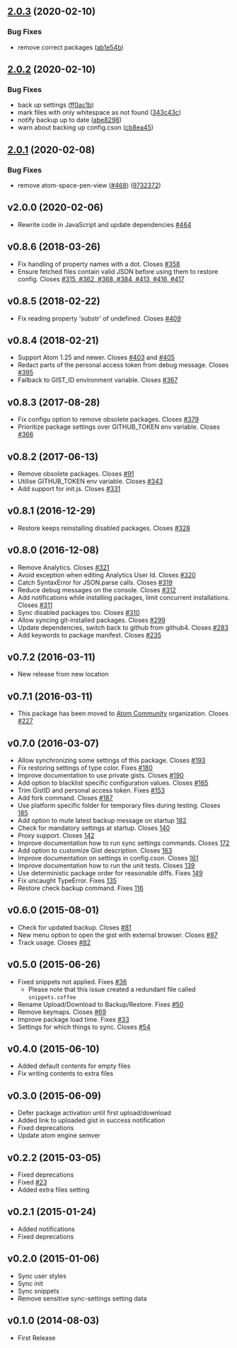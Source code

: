 ## [2.0.3](https://github.com/atom-community/sync-settings/compare/v2.0.2...v2.0.3) (2020-02-10)


### Bug Fixes

* remove correct packages ([ab1e54b](https://github.com/atom-community/sync-settings/commit/ab1e54bb58ecaa2d47ebf4fc9a986fbdc2032185))

## [2.0.2](https://github.com/atom-community/sync-settings/compare/v2.0.1...v2.0.2) (2020-02-10)


### Bug Fixes

* back up settings ([ff0ac1b](https://github.com/atom-community/sync-settings/commit/ff0ac1be5afada83e4f3b91dc60626a05ccd033c))
* mark files with only whitespace as not found ([343c43c](https://github.com/atom-community/sync-settings/commit/343c43ce614edc5ff7ca0f2cc52429122b7a8054))
* notify backup up to date ([abe8298](https://github.com/atom-community/sync-settings/commit/abe8298a9a705b114829ef6d57ab44ae59964d1b))
* warn about backing up config.cson ([cb8ea45](https://github.com/atom-community/sync-settings/commit/cb8ea4521588f629f9c42a0a9d8560b86ebe9636))

## [2.0.1](https://github.com/atom-community/sync-settings/compare/v2.0.0...v2.0.1) (2020-02-08)


### Bug Fixes

* remove atom-space-pen-view ([#468](https://github.com/atom-community/sync-settings/issues/468)) ([9732372](https://github.com/atom-community/sync-settings/commit/9732372e4fc093f272ba4327dc38f99ca4e1d7b3))

## v2.0.0 (2020-02-06)
* Rewrite code in JavaScript and update dependencies [#464](https://github.com/atom-community/sync-settings/pull/464)

## v0.8.6 (2018-03-26)
* Fix handling of property names with a dot. Closes [#358](https://github.com/atom-community/sync-settings/pull/424)
* Ensure fetched files contain valid JSON before using them to restore config. Closes [#315, #362, #368, #384, #413, #416, #417](https://github.com/atom-community/sync-settings/pull/422)

## v0.8.5 (2018-02-22)
* Fix reading property 'substr' of undefined. Closes [#409](https://github.com/atom-community/sync-settings/pull/410)

## v0.8.4 (2018-02-21)
* Support Atom 1.25 and newer. Closes [#403](https://github.com/atom-community/sync-settings/pull/403) and [#405](https://github.com/atom-community/sync-settings/pull/405)
* Redact parts of the personal access token from debug message. Closes [#395](https://github.com/atom-community/sync-settings/pull/395)
* Fallback to GIST_ID environment variable. Closes [#367](https://github.com/atom-community/sync-settings/pull/407)

## v0.8.3 (2017-08-28)
* Fix configu option to remove obsolete packages. Closes [#379](https://github.com/atom-community/sync-settings/pull/379)
* Prioritize package settings over GITHUB_TOKEN env variable. Closes [#366](https://github.com/atom-community/sync-settings/pull/374)

## v0.8.2 (2017-06-13)
* Remove obsolete packages. Closes [#91](https://github.com/atom-community/sync-settings/pull/338)
* Utilise GITHUB_TOKEN env variable. Closes [#343](https://github.com/atom-community/sync-settings/pull/357)
* Add support for init.js. Closes [#331](https://github.com/atom-community/sync-settings/pull/339)

## v0.8.1 (2016-12-29)
* Restore keeps reinstalling disabled packages. Closes [#328](https://github.com/atom-community/sync-settings/issues/328)

## v0.8.0 (2016-12-08)
* Remove Analytics. Closes [#321](https://github.com/atom-community/sync-settings/issues/321)
* Avoid exception when editing Analytics User Id. Closes [#320](https://github.com/atom-community/sync-settings/issues/320)
* Catch SyntaxError for JSON.parse calls. Closes [#319](https://github.com/atom-community/sync-settings/issues/319)
* Reduce debug messages on the console. Closes [#312](https://github.com/atom-community/sync-settings/issues/312)
* Add notifications while installing packages, limit concurrent installations. Closes [#311](https://github.com/atom-community/sync-settings/issues/311)
* Sync disabled packages too. Closes [#310](https://github.com/atom-community/sync-settings/issues/310)
* Allow syncing git-installed packages. Closes [#299](https://github.com/atom-community/sync-settings/issues/299)
* Update dependencies, switch back to github from github4. Closes [#283](https://github.com/atom-community/sync-settings/issues/283)
* Add keywords to package manifest. Closes [#235](https://github.com/atom-community/sync-settings/issues/235)

## v0.7.2 (2016-03-11)
* New release from new location

## v0.7.1 (2016-03-11)
* This package has been moved to [Atom Community](https://github.com/atom-community) organization. Closes [#227](https://github.com/atom-community/sync-settings/issues/227)

## v0.7.0 (2016-03-07)
* Allow synchronizing some settings of this package. Closes [#193](https://github.com/atom-community/sync-settings/pull/193)
* Fix restoring settings of type color. Fixes [#180](https://github.com/atom-community/sync-settings/issues/180)
* Improve documentation to use private gists. Closes [#190](https://github.com/atom-community/sync-settings/issues/190)
* Add option to blacklist specific configuration values. Closes [#165](https://github.com/atom-community/sync-settings/issues/165)
* Trim GistID and personal access token. Fixes [#153](https://github.com/atom-community/sync-settings/issues/153)
* Add fork command. Closes [#187](https://github.com/atom-community/sync-settings/pull/187)
* Use platform specific folder for temporary files during testing. Closes [185](https://github.com/atom-community/sync-settings/pull/185)
* Add option to mute latest backup message on startup [182](https://github.com/atom-community/sync-settings/pull/182)
* Check for mandatory settings at startup. Closes [140](https://github.com/atom-community/sync-settings/pull/140)
* Proxy support. Closes [142](https://github.com/atom-community/sync-settings/issues/142)
* Improve documentation how to run sync settings commands. Closes [172](https://github.com/atom-community/sync-settings/pull/172)
* Add option to customize Gist description. Closes [163](https://github.com/atom-community/sync-settings/issues/163)
* Improve documentation on settings in config.cson. Closes [161](https://github.com/atom-community/sync-settings/issues/161)
* Improve documentation how to run the unit tests. Closes [139](https://github.com/atom-community/sync-settings/pull/139)
* Use deterministic package order for reasonable diffs. Fixes [149](https://github.com/atom-community/sync-settings/pull/149)
* Fix uncaught TypeError. Fixes [135](https://github.com/atom-community/sync-settings/issues/135)
* Restore check backup command. Fixes [116](https://github.com/atom-community/sync-settings/pull/116)

## v0.6.0 (2015-08-01)
* Check for updated backup. Closes [#81](https://github.com/atom-community/sync-settings/issues/81)
* New menu option to open the gist with external browser. Closes [#87](https://github.com/atom-community/sync-settings/issues/87)
* Track usage. Closes [#82](https://github.com/atom-community/sync-settings/issues/82)

## v0.5.0 (2015-06-26)
* Fixed snippets not applied. Fixes [#36](https://github.com/atom-community/sync-settings/issues/36)
  * Please note that this issue created a redundant file called `snippets.coffee`
* Rename Upload/Download to Backup/Restore. Fixes [#50](https://github.com/atom-community/sync-settings/issues/50)
* Remove keymaps. Closes [#69](https://github.com/atom-community/sync-settings/issues/69)
* Improve package load time. Fixes [#33](https://github.com/atom-community/sync-settings/issues/33)
* Settings for which things to sync. Closes [#54](https://github.com/atom-community/sync-settings/issues/54)

## v0.4.0 (2015-06-10)
* Added default contents for empty files
* Fix writing contents to extra files

## v0.3.0 (2015-06-09)
* Defer package activation until first upload/download
* Added link to uploaded gist in success notification
* Fixed deprecations
* Update atom engine semver

## v0.2.2 (2015-03-05)
* Fixed deprecations
* Fixed [#23](https://github.com/atom-community/sync-settings/issues/23)
* Added extra files setting

## v0.2.1 (2015-01-24)
* Added notifications
* Fixed deprecations

## v0.2.0 (2015-01-06)
* Sync user styles
* Sync init
* Sync snippets
* Remove sensitive sync-settings setting data

## v0.1.0 (2014-08-03)
* First Release
